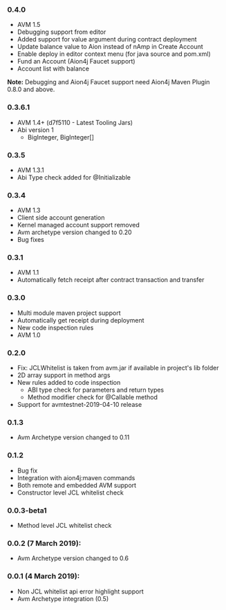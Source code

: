 ### 0.4.0
  - AVM 1.5
  - Debugging support from editor
  - Added support for value argument during contract deployment
  - Update balance value to Aion instead of nAmp in Create Account
  - Enable deploy in editor context menu (for java source and pom.xml)
  - Fund an Account (Aion4j Faucet support)
  - Account list with balance
  
  **Note:** Debugging and Aion4j Faucet support need Aion4j Maven Plugin 0.8.0 and above.
### 0.3.6.1
  - AVM 1.4+ (d7f5110 - Latest Tooling Jars)
  - Abi version 1
    - BigInteger, BigInteger[]
### 0.3.5
  - AVM 1.3.1
  - Abi Type check added for @Initializable
### 0.3.4
  - AVM 1.3
  - Client side account generation
  - Kernel managed account support removed
  - Avm archetype version changed to 0.20
  - Bug fixes
### 0.3.1
  - AVM 1.1
  - Automatically fetch receipt after contract transaction and transfer
### 0.3.0
  - Multi module maven project support
  - Automatically get receipt during deployment
  - New code inspection rules
  - AVM 1.0
### 0.2.0
  - Fix: JCLWhitelist is taken from avm.jar if available in project's lib folder
  - 2D array support in method args
  - New rules added to code inspection 
       - ABI type check for parameters and return types
       - Method modifier check for @Callable method
  - Support for avmtestnet-2019-04-10 release     
### 0.1.3
  - Avm Archetype version changed to 0.11
### 0.1.2
  - Bug fix
  - Integration with aion4j:maven commands
  - Both remote and embedded AVM support
  - Constructor level JCL whitelist check
### 0.0.3-beta1
  - Method level JCL whitelist check
  
### 0.0.2 (7 March 2019):
  - Avm Archetype version changed to 0.6
  
### 0.0.1 (4 March 2019):
  - Non JCL whitelist api error highlight support
  - Avm Archetype integration (0.5)